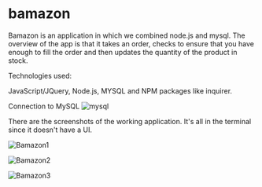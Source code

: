 # bamazon

Bamazon is an application in which we combined node.js and mysql. The overview of the app is that it takes an order, checks to ensure that you have enough to fill the order and then updates the quantity of the product in stock.

Technologies used:

  JavaScript/JQuery, Node.js, MYSQL and NPM packages like inquirer.
  
Connection to MySQL
![mysql](https://github.com/mhamzahhanif/bamazon/blob/master/Screenshots/mysql.PNG)

There are the screenshots of the working application. It's all in the terminal since it doesn't have a UI.

![Bamazon1](https://github.com/mhamzahhanif/bamazon/blob/master/Screenshots/1-bamazonStartup.PNG)

![Bamazon2](https://github.com/mhamzahhanif/bamazon/blob/master/Screenshots/2-displayingProducts.PNG)

![Bamazon3](https://github.com/mhamzahhanif/bamazon/blob/master/Screenshots/3-bamazonFinal.PNG)
